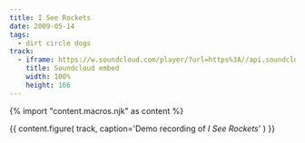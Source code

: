 ```yaml
---
title: I See Rockets
date: 2009-05-14
tags:
  - dirt circle dogs
track:
  - iframe: https://w.soundcloud.com/player/?url=https%3A//api.soundcloud.com/tracks/274098&amp;color=ff6600&amp;auto_play=false&amp;show_artwork=false
    title: Soundcloud embed
    width: 100%
    height: 166
---
```


{% import "content.macros.njk" as content %}

{{ content.figure(
  track,
  caption='Demo recording of *I See Rockets*'
) }}
